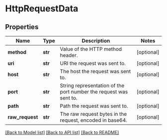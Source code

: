# HttpRequestData

## Properties
Name | Type | Description | Notes
------------ | ------------- | ------------- | -------------
**method** | **str** | Value of the HTTP method header. | [optional] 
**uri** | **str** | URI the request was sent to. | [optional] 
**host** | **str** | The host the request was sent to. | [optional] 
**port** | **str** | String representation of the port number the request was sent to. | [optional] 
**path** | **str** | Path the request was sent to. | [optional] 
**raw_request** | **str** | The raw request bytes in the request, encoded in base64. | [optional] 

[[Back to Model list]](../README.md#documentation-for-models) [[Back to API list]](../README.md#documentation-for-api-endpoints) [[Back to README]](../README.md)


